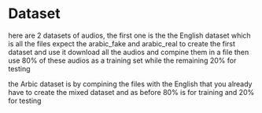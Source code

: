 # Dataset
here are 2 datasets of audios, the first one is the the English dataset which is all the files expect the arabic_fake and arabic_real
to create the first dataset and use it download all the audios and compine them in a file then use 80% of these audios as a training set while the remaining 20% for testing

the Arbic dataset is by compining the files with the English that you already have to create the mixed dataset and as before 80% is for training and 20% for testing
